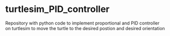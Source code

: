 # turtlesim_PID_controller
Repository with python code to implement proportional and PID controller on turtlesim to move the turtle to the desired postion and desired orientation
